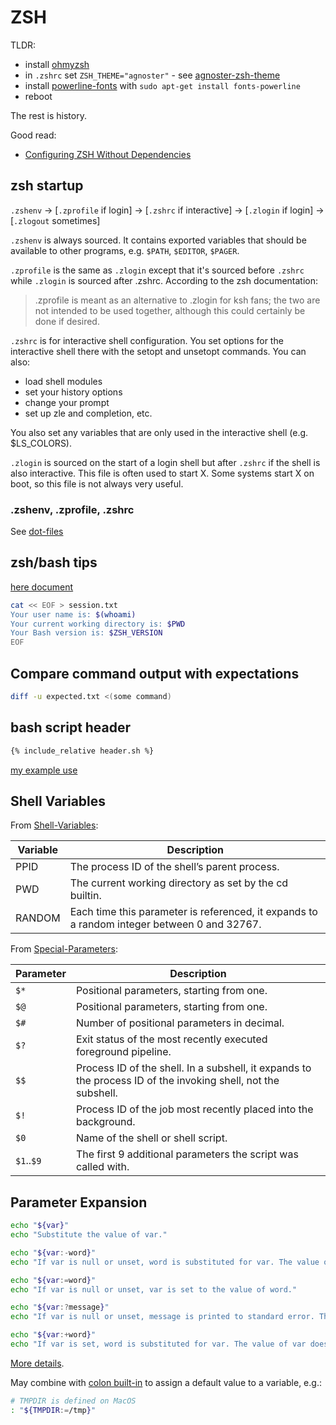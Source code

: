 # ZSH

TLDR:

* install [ohmyzsh](https://github.com/ohmyzsh/ohmyzsh)
* in `.zshrc` set `ZSH_THEME="agnoster"` - see
[agnoster-zsh-theme](https://github.com/agnoster/agnoster-zsh-theme)
* install [powerline-fonts](https://github.com/powerline/fonts) with
`sudo apt-get install fonts-powerline`
* reboot

The rest is history.

Good read:

* [Configuring ZSH Without Dependencies](https://thevaluable.dev/zsh-install-configure-mouseless/)

## zsh startup

`.zshenv` → [`.zprofile` if login] → [`.zshrc` if interactive] → [`.zlogin` if login] → [`.zlogout` sometimes]


`.zshenv` is always sourced.  It contains exported variables that should be
available to other programs, e.g. `$PATH`, `$EDITOR`, `$PAGER`.

`.zprofile` is the same as `.zlogin` except that it's sourced before `.zshrc`
while `.zlogin` is sourced after .zshrc.  According to the zsh documentation:

> .zprofile is meant as an alternative to .zlogin for ksh fans;
> the two are not intended to be used together,
> although this could certainly be done if desired.

`.zshrc` is for interactive shell configuration. You set options for the
interactive shell there with the setopt and unsetopt commands. You can also:

* load shell modules
* set your history options
* change your prompt
* set up zle and completion, etc.

You also set any variables that are only used in the interactive shell (e.g.
$LS_COLORS).

`.zlogin` is sourced on the start of a login shell but after `.zshrc` if the
shell is also interactive.  This file is often used to start X. Some systems
start X on boot, so this file is not always very useful.

### .zshenv, .zprofile, .zshrc

See [dot-files](../dot-files/)

## zsh/bash tips

[here document](https://www.howtogeek.com/719058/how-to-use-here-documents-in-bash-on-linux/)

```sh
cat << EOF > session.txt
Your user name is: $(whoami)
Your current working directory is: $PWD
Your Bash version is: $ZSH_VERSION
EOF
```

## Compare command output with expectations

```sh
diff -u expected.txt <(some command)
```

## bash script header

```sh
{% include_relative header.sh %}
```

[my example use](https://gist.github.com/asokolsky4clari/9acbd78dea87f100f04623dbace33c66)

## Shell Variables

From
[Shell-Variables](https://www.gnu.org/software/bash/manual/bash.html#Bourne-Shell-Variables):


Variable|Description
--------|----------
PPID|The process ID of the shell’s parent process.
PWD|The current working directory as set by the cd builtin.
RANDOM| Each time this parameter is referenced, it expands to a random integer between 0 and 32767.

From [Special-Parameters](https://www.gnu.org/software/bash/manual/bash.html#Special-Parameters):


Parameter|Description
---------|----------
`$*`|Positional parameters, starting from one.
`$@`|Positional parameters, starting from one.
`$#`|Number of positional parameters in decimal.
`$?`|Exit status of the most recently executed foreground pipeline.
`$$`|Process ID of the shell. In a subshell, it expands to the process ID of the invoking shell, not the subshell.
`$!`|Process ID of the job most recently placed into the background.
`$0`|Name of the shell or shell script.
`$1`..`$9`|The first 9 additional parameters the script was called with.

## Parameter Expansion

```sh
echo "${var}"
echo "Substitute the value of var."

echo "${var:-word}"
echo "If var is null or unset, word is substituted for var. The value of var does not change."

echo "${var:=word}"
echo "If var is null or unset, var is set to the value of word."

echo "${var:?message}"
echo "If var is null or unset, message is printed to standard error. This checks that variables are set correctly."

echo "${var:+word}"
echo "If var is set, word is substituted for var. The value of var does not change."
```

[More details](https://www.gnu.org/software/bash/manual/html_node/Shell-Parameter-Expansion.html).

May combine with
[colon built-in](https://www.gnu.org/software/bash/manual/html_node/Bourne-Shell-Builtins.html#index-_003a)
to assign a default value to a variable, e.g.:
```sh
# TMPDIR is defined on MacOS
: "${TMPDIR:=/tmp}"
```
